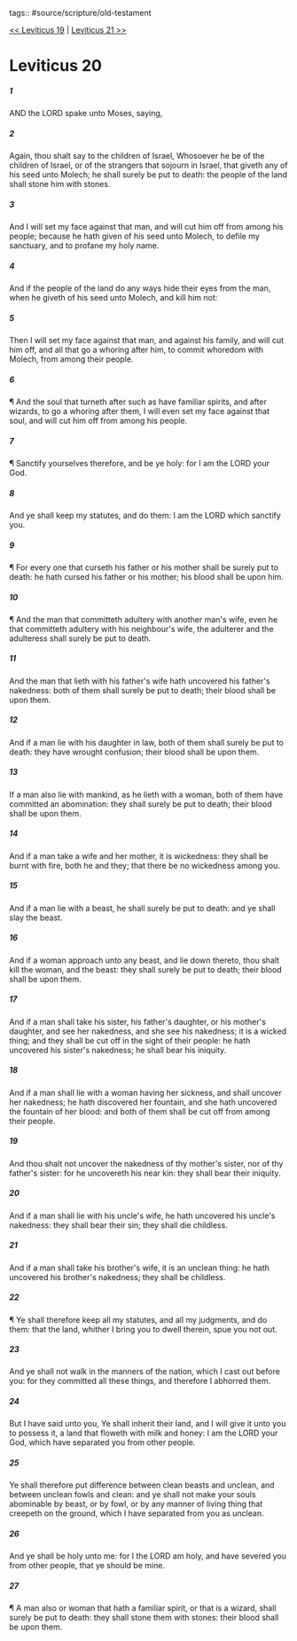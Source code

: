 tags:: #source/scripture/old-testament

[<< Leviticus 19](old-testament/03_Leviticus/Leviticus_19.md) | [Leviticus 21 >>](old-testament/03_Leviticus/Leviticus_21.md)

# Leviticus 20

##### 1

AND the LORD spake unto Moses, saying,

##### 2

Again, thou shalt say to the children of Israel, Whosoever he be of the children of Israel, or of the strangers that sojourn in Israel, that giveth any of his seed unto Molech; he shall surely be put to death: the people of the land shall stone him with stones.

##### 3

And I will set my face against that man, and will cut him off from among his people; because he hath given of his seed unto Molech, to defile my sanctuary, and to profane my holy name.

##### 4

And if the people of the land do any ways hide their eyes from the man, when he giveth of his seed unto Molech, and kill him not:

##### 5

Then I will set my face against that man, and against his family, and will cut him off, and all that go a whoring after him, to commit whoredom with Molech, from among their people.

##### 6

¶ And the soul that turneth after such as have familiar spirits, and after wizards, to go a whoring after them, I will even set my face against that soul, and will cut him off from among his people.

##### 7

¶ Sanctify yourselves therefore, and be ye holy: for I am the LORD your God.

##### 8

And ye shall keep my statutes, and do them: I am the LORD which sanctify you.

##### 9

¶ For every one that curseth his father or his mother shall be surely put to death: he hath cursed his father or his mother; his blood shall be upon him.

##### 10

¶ And the man that committeth adultery with another man's wife, even he that committeth adultery with his neighbour's wife, the adulterer and the adulteress shall surely be put to death.

##### 11

And the man that lieth with his father's wife hath uncovered his father's nakedness: both of them shall surely be put to death; their blood shall be upon them.

##### 12

And if a man lie with his daughter in law, both of them shall surely be put to death: they have wrought confusion; their blood shall be upon them.

##### 13

If a man also lie with mankind, as he lieth with a woman, both of them have committed an abomination: they shall surely be put to death; their blood shall be upon them.

##### 14

And if a man take a wife and her mother, it is wickedness: they shall be burnt with fire, both he and they; that there be no wickedness among you.

##### 15

And if a man lie with a beast, he shall surely be put to death: and ye shall slay the beast.

##### 16

And if a woman approach unto any beast, and lie down thereto, thou shalt kill the woman, and the beast: they shall surely be put to death; their blood shall be upon them.

##### 17

And if a man shall take his sister, his father's daughter, or his mother's daughter, and see her nakedness, and she see his nakedness; it is a wicked thing; and they shall be cut off in the sight of their people: he hath uncovered his sister's nakedness; he shall bear his iniquity.

##### 18

And if a man shall lie with a woman having her sickness, and shall uncover her nakedness; he hath discovered her fountain, and she hath uncovered the fountain of her blood: and both of them shall be cut off from among their people.

##### 19

And thou shalt not uncover the nakedness of thy mother's sister, nor of thy father's sister: for he uncovereth his near kin: they shall bear their iniquity.

##### 20

And if a man shall lie with his uncle's wife, he hath uncovered his uncle's nakedness: they shall bear their sin; they shall die childless.

##### 21

And if a man shall take his brother's wife, it is an unclean thing: he hath uncovered his brother's nakedness; they shall be childless.

##### 22

¶ Ye shall therefore keep all my statutes, and all my judgments, and do them: that the land, whither I bring you to dwell therein, spue you not out.

##### 23

And ye shall not walk in the manners of the nation, which I cast out before you: for they committed all these things, and therefore I abhorred them.

##### 24

But I have said unto you, Ye shall inherit their land, and I will give it unto you to possess it, a land that floweth with milk and honey: I am the LORD your God, which have separated you from other people.

##### 25

Ye shall therefore put difference between clean beasts and unclean, and between unclean fowls and clean: and ye shall not make your souls abominable by beast, or by fowl, or by any manner of living thing that creepeth on the ground, which I have separated from you as unclean.

##### 26

And ye shall be holy unto me: for I the LORD am holy, and have severed you from other people, that ye should be mine.

##### 27

¶ A man also or woman that hath a familiar spirit, or that is a wizard, shall surely be put to death: they shall stone them with stones: their blood shall be upon them.
